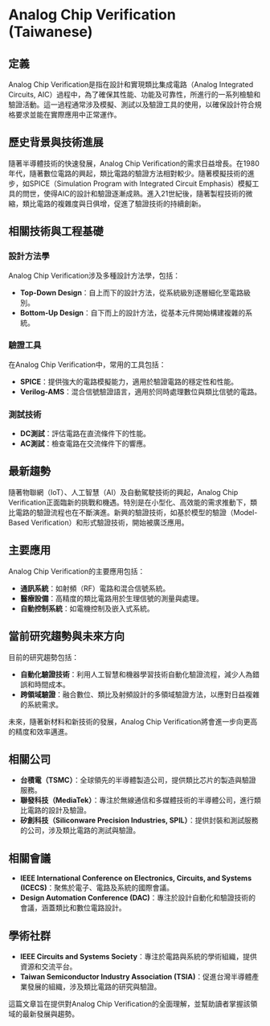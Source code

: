 # Analog Chip Verification (Taiwanese)

## 定義
Analog Chip Verification是指在設計和實現類比集成電路（Analog Integrated Circuits, AIC）過程中，為了確保其性能、功能及可靠性，所進行的一系列檢驗和驗證活動。這一過程通常涉及模擬、測試以及驗證工具的使用，以確保設計符合規格要求並能在實際應用中正常運作。

## 歷史背景與技術進展
隨著半導體技術的快速發展，Analog Chip Verification的需求日益增長。在1980年代，隨著數位電路的興起，類比電路的驗證方法相對較少。隨著模擬技術的進步，如SPICE（Simulation Program with Integrated Circuit Emphasis）模擬工具的問世，使得AIC的設計和驗證逐漸成熟。進入21世紀後，隨著製程技術的微縮，類比電路的複雜度與日俱增，促進了驗證技術的持續創新。

## 相關技術與工程基礎
### 設計方法學
Analog Chip Verification涉及多種設計方法學，包括：
- **Top-Down Design**：自上而下的設計方法，從系統級別逐層細化至電路級別。
- **Bottom-Up Design**：自下而上的設計方法，從基本元件開始構建複雜的系統。

### 驗證工具
在Analog Chip Verification中，常用的工具包括：
- **SPICE**：提供強大的電路模擬能力，適用於驗證電路的穩定性和性能。
- **Verilog-AMS**：混合信號驗證語言，適用於同時處理數位與類比信號的電路。

### 測試技術
- **DC測試**：評估電路在直流條件下的性能。
- **AC測試**：檢查電路在交流條件下的響應。

## 最新趨勢
隨著物聯網（IoT）、人工智慧（AI）及自動駕駛技術的興起，Analog Chip Verification正面臨新的挑戰和機遇。特別是在小型化、高效能的需求推動下，類比電路的驗證流程也在不斷演進。新興的驗證技術，如基於模型的驗證（Model-Based Verification）和形式驗證技術，開始被廣泛應用。

## 主要應用
Analog Chip Verification的主要應用包括：
- **通訊系統**：如射頻（RF）電路和混合信號系統。
- **醫療設備**：高精度的類比電路用於生理信號的測量與處理。
- **自動控制系統**：如電機控制及嵌入式系統。

## 當前研究趨勢與未來方向
目前的研究趨勢包括：
- **自動化驗證技術**：利用人工智慧和機器學習技術自動化驗證流程，減少人為錯誤和時間成本。
- **跨領域驗證**：融合數位、類比及射頻設計的多領域驗證方法，以應對日益複雜的系統需求。

未來，隨著新材料和新技術的發展，Analog Chip Verification將會進一步向更高的精度和效率邁進。

## 相關公司
- **台積電（TSMC）**：全球領先的半導體製造公司，提供類比芯片的製造與驗證服務。
- **聯發科技（MediaTek）**：專注於無線通信和多媒體技術的半導體公司，進行類比電路的設計及驗證。
- **矽創科技（Siliconware Precision Industries, SPIL）**：提供封裝和測試服務的公司，涉及類比電路的測試與驗證。

## 相關會議
- **IEEE International Conference on Electronics, Circuits, and Systems (ICECS)**：聚焦於電子、電路及系統的國際會議。
- **Design Automation Conference (DAC)**：專注於設計自動化和驗證技術的會議，涵蓋類比和數位電路設計。

## 學術社群
- **IEEE Circuits and Systems Society**：專注於電路與系統的學術組織，提供資源和交流平台。
- **Taiwan Semiconductor Industry Association (TSIA)**：促進台灣半導體產業發展的組織，涉及類比電路的研究與驗證。

這篇文章旨在提供對Analog Chip Verification的全面理解，並幫助讀者掌握該領域的最新發展與趨勢。